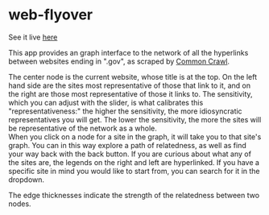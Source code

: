# web-flyover

See it live [here](http://logspace.io)

This app provides an graph interface to the network of all the hyperlinks between websites ending in ".gov", as scraped by 
[Common Crawl](https://commoncrawl.org/2019/11/host-and-domain-level-web-graphs-aug-sep-oct-2019/).  

The center node is the current website, whose title is at the top. On the left hand side are the sites most representative of those that link to it, and on the right are those most representative of those it links to. The sensitivity, which you can adjust with the slider, is what calibrates this "representativeness:" the higher the sensitivity, the more idiosyncratic representatives you will get. The lower the sensitivity, the more the sites will be representative of the network as a whole.   
When you click on a node for a site in the graph, it will take you to that site's graph. You can in this way explore a path of relatedness, as well as find your way back with the back button. If you are curious about what any of the sites are, the legends on the right and left are hyperlinked. If you have a specific site in mind you would like to start from, you can search for it in the dropdown.  

The edge thicknesses indicate the strength of the relatedness between two nodes.  
